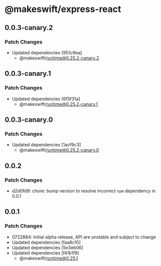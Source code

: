 # @makeswift/express-react

## 0.0.3-canary.2

### Patch Changes

- Updated dependencies [951c9ea]
  - @makeswift/runtime@0.25.2-canary.2

## 0.0.3-canary.1

### Patch Changes

- Updated dependencies [6f5f31a]
  - @makeswift/runtime@0.25.2-canary.1

## 0.0.3-canary.0

### Patch Changes

- Updated dependencies [1acf9c3]
  - @makeswift/runtime@0.25.2-canary.0

## 0.0.2

### Patch Changes

- d2d0fd9: chore: bump version to resolve incorrect `npm` dependency in 0.0.1

## 0.0.1

### Patch Changes

- 0722884: Initial alpha release, API are unstable and subject to change
- Updated dependencies [faa8c10]
- Updated dependencies [5e3eb06]
- Updated dependencies [f41b1f9]
  - @makeswift/runtime@0.25.1

